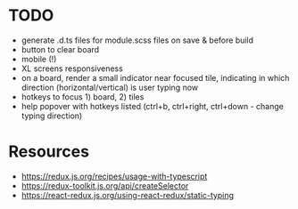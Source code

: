 # TODO

- generate .d.ts files for module.scss files on save & before build
- button to clear board
- mobile (!)
- XL screens responsiveness
- on a board, render a small indicator near focused tile, indicating in which direction (horizontal/vertical) is user typing now
- hotkeys to focus 1) board, 2) tiles
- help popover with hotkeys listed (ctrl+b, ctrl+right, ctrl+down - change typing direction)

# Resources

- https://redux.js.org/recipes/usage-with-typescript
- https://redux-toolkit.js.org/api/createSelector
- https://react-redux.js.org/using-react-redux/static-typing
